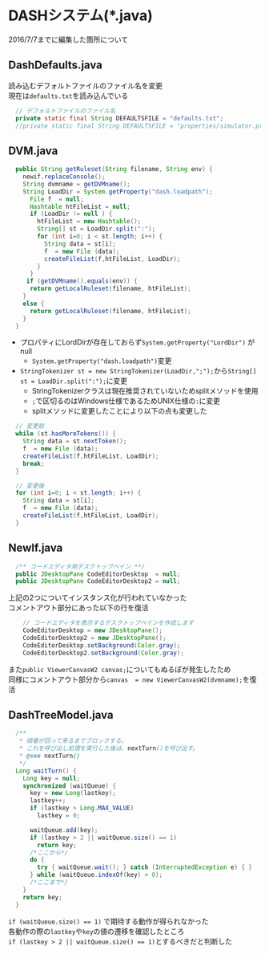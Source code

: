 # DASHシステム(*.java)
2016/7/7までに編集した箇所について

## DashDefaults.java
読み込むデフォルトファイルのファイル名を変更  
現在は`defaults.txt`を読み込んでいる  

```java
  // デフォルトファイルのファイル名
  private static final String DEFAULTSFILE = "defaults.txt";
  //private static final String DEFAULTSFILE = "properties/simulator.properties";
```

## DVM.java

```java
  public String getRuleset(String filename, String env) {
    newif.replaceConsole();
    String dvmname = getDVMname();
    String LoadDir = System.getProperty("dash.loadpath");
      File f  = null;
      Hashtable htFileList = null;
      if (LoadDir != null ) {
        htFileList = new Hashtable();
        String[] st = LoadDir.split(":");
        for (int i=0; i < st.length; i++) {
          String data = st[i];
          f  = new File (data);
          createFileList(f,htFileList, LoadDir);
        }
      }
     if (getDVMname().equals(env)) {
      return getLocalRuleset(filename, htFileList);
    }
    else {
      return getLocalRuleset(filename, htFileList);
    }
  }
```

* プロパティにLordDirが存在しておらず`System.getProperty("LordDir")` がnull
	- `System.getProperty("dash.loadpath")`変更
* `StringTokenizer st = new StringTokenizer(LoadDir,";");`から`String[] st = LoadDir.split(":");`に変更
	- StringTokenizerクラスは現在推奨されていないためsplitメソッドを使用
	- `;`で区切るのはWindows仕様であるためUNIX仕様の`:`に変更
  - splitメソッドに変更したことにより以下の点も変更した  

```java
  // 変更前
  while (st.hasMoreTokens()) {
    String data = st.nextToken();
    f  = new File (data);
    createFileList(f,htFileList, LoadDir);
    break;
  }
```

```java
  // 変更後
  for (int i=0; i < st.length; i++) {
    String data = st[i];
    f  = new File (data);
    createFileList(f,htFileList, LoadDir);
  }
```

## NewIf.java

```java
  /** コードエディタ用デスクトップペイン **/
  public JDesktopPane CodeEditorDesktop  = null;
  public JDesktopPane CodeEditorDesktop2 = null;
```

上記の2つについてインスタンス化が行われていなかった  
コメントアウト部分にあった以下の行を復活  

```java
    // コードエディタを表示するデスクトップペインを作成します
    CodeEditorDesktop = new JDesktopPane();
    CodeEditorDesktop2 = new JDesktopPane();
    CodeEditorDesktop.setBackground(Color.gray);
    CodeEditorDesktop2.setBackground(Color.gray);
```

また`public ViewerCanvasW2 canvas;`についてもぬるぽが発生したため  
同様にコメントアウト部分から`canvas  = new ViewerCanvasW2(dvmname);`を復活

## DashTreeModel.java

```java
  /**
   * 順番が回って来るまでブロックする。
   * これを呼び出し処理を実行した後は、nextTurn()を呼び出す。
   * @see nextTurn()
   */
  Long waitTurn() {
    Long key = null;
    synchronized (waitQueue) {
      key = new Long(lastkey);
      lastkey++;
      if (lastkey > Long.MAX_VALUE)
        lastkey = 0;

      waitQueue.add(key);
      if (lastkey > 2 || waitQueue.size() == 1)
        return key;
      /*ここから*/
      do {
        try { waitQueue.wait(); } catch (InterruptedException e) { }
      } while (waitQueue.indexOf(key) > 0);
      /*ここまで*/
    }
    return key;
  }
```

`if (waitQueue.size() == 1)` で期待する動作が得られなかった  
各動作の際の`lastkey`や`key`の値の遷移を確認したところ  
`if (lastkey > 2 || waitQueue.size() == 1)`とするべきだと判断した  

